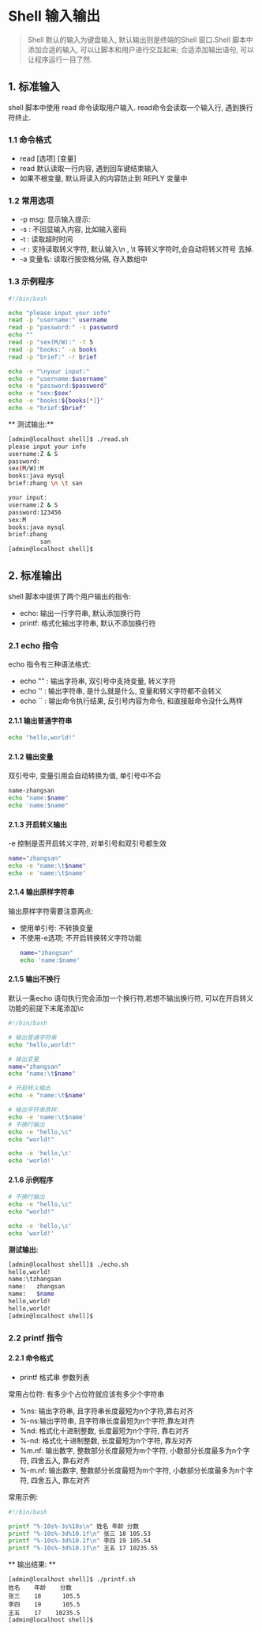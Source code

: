 # Shell 输入输出

> Shell 默认的输入为键盘输入, 默认输出则是终端的Shell 窗口.Shell 脚本中添加合适的输入, 可以让脚本和用户进行交互起来; 合适添加输出语句, 可以让程序运行一目了然.

## 1. 标准输入

shell 脚本中使用 read 命令读取用户输入. read命令会读取一个输入行, 遇到换行符终止.

### 1.1 命令格式

* read \[选项\] \[变量\]  
* read 默认读取一行内容, 遇到回车键结束输入
* 如果不根变量, 默认将读入的内容防止到 REPLY 变量中

### 1.2 常用选项

* -p msg: 显示输入提示:
* -s : 不回显输入内容, 比如输入密码
* -t : 读取超时时间
* -r : 支持读取转义字符, 默认输入\n , \t 等转义字符时,会自动将转义符号 去掉.
* -a 变量名: 读取行按空格分隔, 存入数组中 

### 1.3 示例程序

```bash
#!/bin/bash

echo "please input your info"
read -p "username:" username
read -p "password:" -s password
echo ""
read -p "sex(M/W):" -t 5
read -p "books:" -a books
read -p "brief:" -r brief

echo -e "\nyour input:"
echo -e "username:$username"
echo -e "password:$password"
echo -e "sex:$sex"
echo -e "books:${books[*]}"
echo -e "brief:$brief"
```

** 测试输出:**

```bash
[admin@localhost shell]$ ./read.sh 
please input your info
username:Z & S
password:
sex(M/W):M
books:java mysql
brief:zhang \n \t san

your input:
username:Z & S
password:123456
sex:M
books:java mysql
brief:zhang 
         san
[admin@localhost shell]$
```

## 2. 标准输出

shell 脚本中提供了两个用户输出的指令:

* echo: 输出一行字符串, 默认添加换行符
* printf: 格式化输出字符串, 默认不添加换行符

### 2.1 echo 指令

echo 指令有三种语法格式:

* echo "" : 输出字符串, 双引号中支持变量, 转义字符
* echo '' : 输出字符串, 是什么就是什么, 变量和转义字符都不会转义
* echo \`\` : 输出命令执行结果, 反引号内容为命令, 和直接敲命令没什么两样

#### 2.1.1 输出普通字符串

```bash
echo "hello,world!"
```

#### 2.1.2 输出变量

双引号中, 变量引用会自动转换为值, 单引号中不会

```bash
name-zhangsan
echo "name:$name"
echo 'name:$name"
```

#### 2.1.3 开启转义输出

-e 控制是否开启转义字符, 对单引号和双引号都生效

```bash
name="zhangsan"
echo -e "name:\t$name"
echo -e 'name:\t$name'
```

#### 2.1.4 输出原样字符串

输出原样字符需要注意两点:

* 使用单引号: 不转换变量
* 不使用-e选项; 不开启转换转义字符功能
  ```bash
  name="zhangsan"
  echo 'name:$name'
  ```

#### 2.1.5 输出不换行

默认一条echo 语句执行完会添加一个换行符,若想不输出换行符, 可以在开启转义功能的前提下末尾添加\c

```bash
#!/bin/bash

# 输出普通字符串
echo "hello,world!"

# 输出变量
name="zhangsan"
echo "name:\t$name"

# 开启转义输出
echo -e "name:\t$name"

# 输出字符串原样:
echo -e 'name:\t$name'
# 不换行输出
echo -e "hello,\c"
echo "world!"

echo -e 'hello,\c'
echo 'world!'
```

#### 2.1.6 示例程序

```bash
# 不换行输出
echo -e "hello,\c"
echo "world!"

echo -e 'hello,\c'
echo 'world!'
```

**测试输出:**

```bash
[admin@localhost shell]$ ./echo.sh 
hello,world!
name:\tzhangsan
name:   zhangsan
name:   $name
hello,world!
hello,world!
[admin@localhost shell]$
```

### 2.2 printf 指令

#### 2.2.1 命令格式

* printf 格式串 参数列表

常用占位符: 有多少个占位符就应该有多少个字符串

* %ns: 输出字符串, 且字符串长度最短为n个字符,靠右对齐
* %-ns:输出字符串, 且字符串长度最短为n个字符,靠左对齐
* %nd: 格式化十进制整数, 长度最短为n个字符, 靠右对齐
* %-nd: 格式化十进制整数, 长度最短为n个字符, 靠左对齐
* %m.nf: 输出数字, 整数部分长度最短为m个字符, 小数部分长度最多为n个字符, 四舍五入, 靠右对齐
* %-m.nf: 输出数字, 整数部分长度最短为m个字符, 小数部分长度最多为n个字符, 四舍五入, 靠左对齐

常用示例:

```bash
#!/bin/bash

printf "%-10s%-3s%10s\n" 姓名 年龄 分数
printf "%-10s%-3d%10.1f\n" 张三 18 105.53
printf "%-10s%-3d%10.1f\n" 李四 19 105.54
printf "%-10s%-3d%10.1f\n" 王五 17 10235.55
```

** 输出结果: **

```
[admin@localhost shell]$ ./printf.sh 
姓名    年龄    分数
张三    18      105.5
李四    19      105.5
王五    17    10235.5
[admin@localhost shell]$
```



